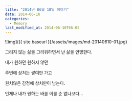 ```yaml
---
title: "2014년 06월 10일 이야기"
date: 2014-06-10
categories:
  - Memory
last_modified_at: 2014-06-10T06:05
---
```


![img]({{ site.baseurl }}/assets/images/md-20140610-01.jpg)


그리지 않는 삶을 그리워하면서 난 삶을 연명한다. 

내가 원하던 원하지 않던 

주변에 상처는 쌓여만 가고 

원치않은 감정에 상처만이 남는다. 

언제나 내가 원하는 바를 이룰 순 없나보다...